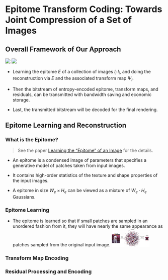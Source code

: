 # Epitome Transform Coding: Towards Joint Compression of a Set of Images

## Overall Framework of Our Approach

<img src="files/workflow-1.png" style="width: 25%;"/>
<img src="files/workflow-2.png" style="width: 25%;"/>

- Learning the epitome $E$ of a collection of images $I_i$ ${I_i }$, and doing the reconstruction via $E$ and the associated transform map ${\Psi_i}$.

- Then the bitstream of entropy-encoded epitome, transform maps, and residuals, can be transmitted with bandwidth saving and economic storage.

- Last, the transmitted bitstream will be decoded for the final rendering.

## Epitome Learning and Reconstruction

### What is the Epitome?

> See the paper [Learning the “Epitome” of an Image](https://pdfs.semanticscholar.org/2489/2dd2e8ebaede2de24fe04531257b52a908c1.pdf?_ga=2.181265838.828757166.1580261261-1387603277.1535584013) for the details.

- An epitome is a condensed image of parameters that specifies a generative model of patches taken from
input images. 


- It contains high-order statistics of the texture and shape properties of the input images.

- A epitome in size $W_e \times H_e$ can be viewed as a mixture of $W_e \cdot H_e$ Gaussians.

### Epitome Learning

- The epitome is learned so that if small patches are sampled in an unordered fashion from it, they will have nearly the same appearance as patches sampled from the original input image.
  <img src="files/epitome-01.jpg" style="width: 25%;"/>

### Transform Map Encoding

### Residual Processing and Encoding
